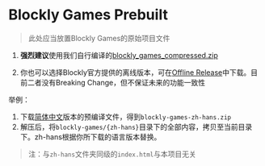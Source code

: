 # Blockly Games Prebuilt

> 此处应当放置Blockly Games的原始项目文件

1. **强烈建议**使用我们自行编译的[blockly_games_compressed.zip](https://github.com/Morphlng/blockly-games/releases/download/1.0/blockly_games_compress.zip)

2. 你也可以选择Blockly官方提供的离线版本，可在[Offline Release](https://github.com/google/blockly-games/wiki/Offline)中下载。目前二者没有Breaking Change，但不保证未来的功能一致性

举例：

1. 下载[简体中文](https://raw.githubusercontent.com/google/blockly-games/offline/generated/blockly-games-zh-hans.zip)版本的预编译文件，得到`blockly-games-zh-hans.zip`
2. 解压后，将`blockly-games/{zh-hans}`目录下的全部内容，拷贝至当前目录下。zh-hans根据你所下载的语言版本替换。

> 注：与`zh-hans`文件夹同级的`index.html`与本项目无关